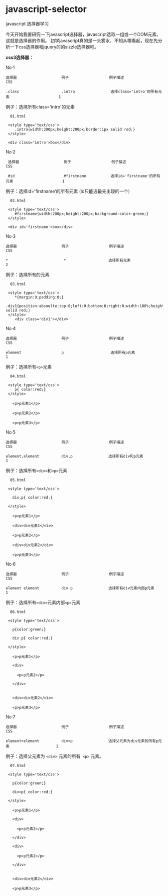 javascript-selector
===================

javascript 选择器学习

今天开始我要研究一下javascript选择器，javascript选取一组或一个DOM元素。这就是选择器的作用。
初学javascript真的是一头雾水，不知从哪看起，现在先分析一下css选择器和jquery的的sizzle选择器吧。

**css3选择器：**

No·1

    选择器                    例子                  例子描述                                       CSS
    
    .class                   .intro                选择class='intro'的所有元素                      1


例子：选择所有class='intro'的元素

     

      01.html

     <style type='text/css'>
        .intro{width:200px;height:200px;border:1px solid red;}
     </style>

     <div class='intro'>box</div>

No·2

     选择器                    例子                  例子描述                                       CSS
    
     #id                      #firstname           选择id='firstname'的所有元素                      1


例子：选择id='firstname'的所有元素 (id只能选最先出现的一个)


      02.html

     <style type='text/css'>
        #firstname{width:200px;height:200px;background-color:green;}
     </style>

     <div id='firstname'>box</div>


No·3

    选择器                    例子                  例子描述                                       CSS
    
    *                         *                   选择所有元素                                     2


例子：选择所有的元素

     

      03.html

     <style type='text/css'>
        *{margin:0;padding:0;}
        .div1{position:absoulte;top:0;left:0;bottom:0;right:0;width:100%;height:100%;border:1px solid red;}
     </style>
        <div class='div1'></div>



No·4

    选择器                    例子                  例子描述                                       CSS
    
    element                  p                     选择所有p元素                                   1


例子：选择所有`<p>`元素

     

      04.html

     <style type='text/css'>
        p{ color:red;}
     </style>

       <p>p元素1</p> 

       <p>p元素2</p>

       <p>p元素3</p>


No·5

    选择器                    例子                  例子描述                                       CSS
    
    element,element          div,p                选择所有div和p元素                                1


例子：选择所有`<div>`和`<p>`元素

     

      05.html

     <style type='text/css'>

       div,p{ color:red;}

     </style>

       <p>p元素1</p> 

       <div>div元素1</div>

       <p>p元素2</p>

       <div>div元素2</div>

       <p>p元素3</p>

No·6

    选择器                    例子                  例子描述                                       CSS
    
    element element          div p                选择所有div元素内部p元素                          1


例子：选择所有`<div>`元素内部`<p>`元素

     

      06.html

     <style type='text/css'>

       p{color:green;}

       div p{ color:red;}

     </style>

       <p>p元素1</p> 

       <div>

         <p>p元素2</p>

       </div>

       
       <div>div元素2</div>

       <p>p元素3</p>


No·7

    选择器                    例子                  例子描述                                       CSS
    
    element>element          div>p                选择父元素为div元素的所有p元素                     2


例子：选择父元素为 `<div>` 元素的所有` <p>` 元素。

     

      07.html

     <style type='text/css'>

       p{color:green;}

       div>p{ color:red;}

     </style>

       <p>p元素1</p> 

       <div>

         <p>p元素2</p>

       </div>

       <div>

         <p>p元素2</p>

       </div>

       
       <div>div元素2</div>

       <p>p元素3</p>
  
       

   